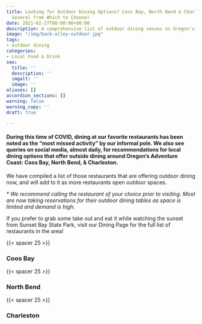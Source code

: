 ```yaml
---
title: Looking for Outdoor Dining Options? Coos Bay, North Bend & Charleston have
  Several from Which to Choose!
date: 2021-02-27T00:00:00+00:00
description: A comprehensive list of outdoor dining venues on Oregon's Adventure Coast
image: "/img/back-alley-outdoor.jpg"
tags:
- outdoor dining
categories:
- Local Food & Drink
seo:
  title: ''
  description: ''
  imgalt: ''
  image: ''
aliases: []
accordion_sections: []
warning: false
warning_copy: ''
draft: true

---
```

#### During this time of COVID, dining at our favorite restaurants has been noted as the “most missed activity” by our informal pole. We also see queries on social media, almost daily, for recommendations for local dining options that offer outside dining around Oregon’s Adventure Coast: Coos Bay, North Bend, & Charleston.

We have compiled a list of those restaurants that are offering outdoor dining now, and will add to it as more restaurants open outdoor spaces. 

_* We recommend calling the restaurant of your choice prior to visiting. Most are now taking reservations for their outdoor dining tables as space is limited and demand is high._

If you prefer to grab some take out and eat it while watching the sunset from Sunset Bay State Park, visit our Dining Page for the full list of restaurants in the area!

{{< spacer 25 >}}

### Coos Bay

{{< spacer 25 >}}

### North Bend

{{< spacer 25 >}}

### Charleston